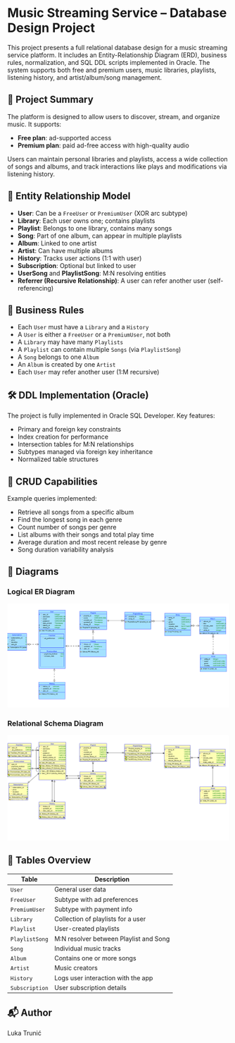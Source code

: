 # Music Streaming Service – Database Design Project

This project presents a full relational database design for a music streaming service platform. It includes an Entity-Relationship Diagram (ERD), business rules, normalization, and SQL DDL scripts implemented in Oracle. The system supports both free and premium users, music libraries, playlists, listening history, and artist/album/song management.


## 📌 Project Summary

The platform is designed to allow users to discover, stream, and organize music. It supports:
- **Free plan**: ad-supported access
- **Premium plan**: paid ad-free access with high-quality audio

Users can maintain personal libraries and playlists, access a wide collection of songs and albums, and track interactions like plays and modifications via listening history.


## 🧩 Entity Relationship Model

- **User**: Can be a `FreeUser` or `PremiumUser` (XOR arc subtype)
- **Library**: Each user owns one; contains playlists
- **Playlist**: Belongs to one library, contains many songs
- **Song**: Part of one album, can appear in multiple playlists
- **Album**: Linked to one artist
- **Artist**: Can have multiple albums
- **History**: Tracks user actions (1:1 with user)
- **Subscription**: Optional but linked to user
- **UserSong** and **PlaylistSong**: M:N resolving entities
- **Referrer (Recursive Relationship)**: A user can refer another user (self-referencing)


## 📐 Business Rules

- Each `User` must have a `Library` and a `History`
- A `User` is either a `FreeUser` or a `PremiumUser`, not both
- A `Library` may have many `Playlists`
- A `Playlist` can contain multiple `Songs` (via `PlaylistSong`)
- A `Song` belongs to one `Album`
- An `Album` is created by one `Artist`
- Each `User` may refer another user (1:M recursive)


## 🛠 DDL Implementation (Oracle)

The project is fully implemented in Oracle SQL Developer. Key features:

- Primary and foreign key constraints
- Index creation for performance
- Intersection tables for M:N relationships
- Subtypes managed via foreign key inheritance
- Normalized table structures


## 🔄 CRUD Capabilities

Example queries implemented:
- Retrieve all songs from a specific album
- Find the longest song in each genre
- Count number of songs per genre
- List albums with their songs and total play time
- Average duration and most recent release by genre
- Song duration variability analysis


## 📸 Diagrams

### Logical ER Diagram
![Logical Diagram](logical.png)

### Relational Schema Diagram
![Relational Diagram](relational.png)


## 🧬 Tables Overview

| Table          | Description                            |
|----------------|----------------------------------------|
| `User`         | General user data                      |
| `FreeUser`     | Subtype with ad preferences            |
| `PremiumUser`  | Subtype with payment info              |
| `Library`      | Collection of playlists for a user     |
| `Playlist`     | User-created playlists                 |
| `PlaylistSong` | M:N resolver between Playlist and Song |
| `Song`         | Individual music tracks                |
| `Album`        | Contains one or more songs             |
| `Artist`       | Music creators                         |
| `History`      | Logs user interaction with the app     |
| `Subscription` | User subscription details              |


## 📬 Author

Luka Trunić


